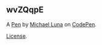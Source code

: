 wvZQqpE
-------


A [Pen](https://codepen.io/Paero/pen/wvZQqpE) by [Michael Luna](https://codepen.io/Paero) on [CodePen](https://codepen.io).

[License](https://codepen.io/license/pen/wvZQqpE).